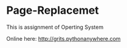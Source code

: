 # Page-Replacemet
This is assignment of Operting System

Online here: http://grits.pythonanywhere.com
